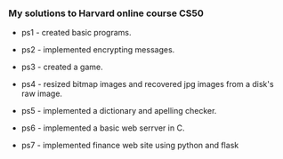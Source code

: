 ### My solutions to Harvard online course CS50

* ps1 - created basic programs.

* ps2  - implemented encrypting messages.

* ps3  - created a game.

* ps4 - resized bitmap images and recovered jpg images from a disk's raw image.

* ps5 - implemented a dictionary and apelling checker.

* ps6 - implemented a basic web serrver in C.

* ps7 - implemented finance web site using python and flask



